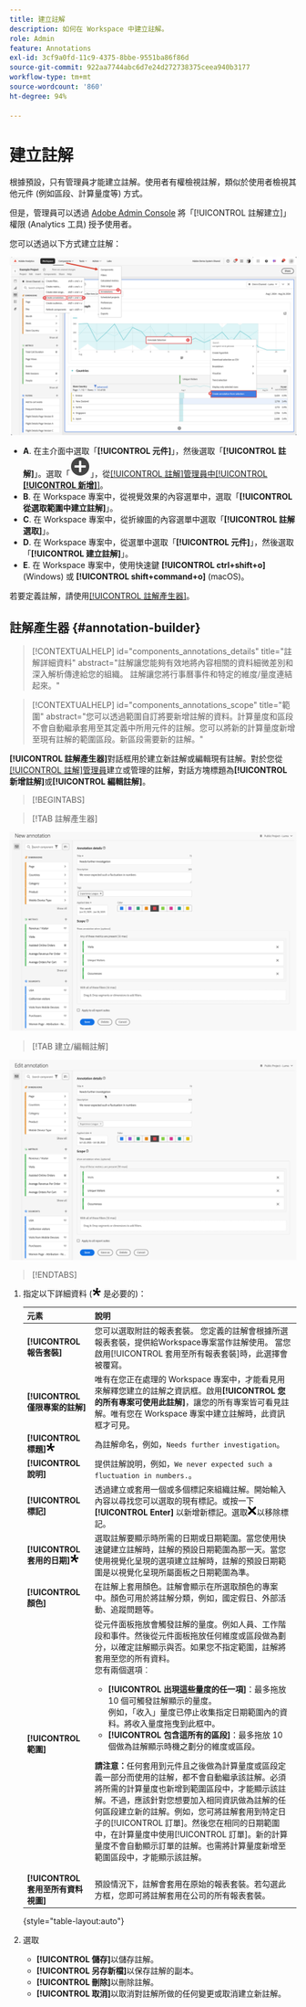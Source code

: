 ```yaml
---
title: 建立註解
description: 如何在 Workspace 中建立註解。
role: Admin
feature: Annotations
exl-id: 3cf9a0fd-11c9-4375-8bbe-9551ba86f86d
source-git-commit: 922aa7744abc6d7e24d272738375ceea940b3177
workflow-type: tm+mt
source-wordcount: '860'
ht-degree: 94%

---
```


# 建立註解

根據預設，只有管理員才能建立註解。使用者有權檢視註解，類似於使用者檢視其他元件 (例如區段、計算量度等) 方式。


但是，管理員可以透過 [Adobe Admin Console](https://experienceleague.adobe.com/docs/analytics/admin/admin-console/permissions/analytics-tools.html?lang=zh-Hant) 將「[!UICONTROL 註解建立]」權限 (Analytics 工具) 授予使用者。

您可以透過以下方式建立註解：

![Create an annotation](assets/create-annotation.png)

* **A**. 在主介面中選取「**[!UICONTROL 元件]**」，然後選取「**[!UICONTROL 註解]**」。選取「![AddCircle](/help/assets/icons/AddCircle.svg)」，從[[!UICONTROL 註解]管理員中[!UICONTROL **[!UICONTROL 新增]**]](/help/analyze/analysis-workspace/components/annotations/manage-annotations.md)。
* **B**. 在 Workspace 專案中，從視覺效果的內容選單中，選取「**[!UICONTROL 從選取範圍中建立註解]**」。
* **C**. 在 Workspace 專案中，從折線圖的內容選單中選取「**[!UICONTROL 註解選取]**」。
* **D**. 在 Workspace 專案中，從選單中選取「**[!UICONTROL 元件]**」，然後選取「**[!UICONTROL 建立註解]**」。
* **E**. 在 Workspace 專案中，使用快速鍵 **[!UICONTROL ctrl+shift+o]** (Windows) 或 **[!UICONTROL shift+command+o]** (macOS)。

若要定義註解，請使用[[!UICONTROL 註解產生器]](#annotation-builder)。



## 註解產生器 {#annotation-builder}

>[!CONTEXTUALHELP]
>id="components_annotations_details"
>title="註解詳細資料"
>abstract="註解讓您能夠有效地將內容相關的資料細微差別和深入解析傳達給您的組織。 註解讓您將行事曆事件和特定的維度/量度連結起來。"

>[!CONTEXTUALHELP]
>id="components_annotations_scope"
>title="範圍"
>abstract="您可以透過範圍自訂將要新增註解的資料。計算量度和區段不會自動繼承套用至其定義中所用元件的註解。您可以將新的計算量度新增至現有註解的範圍區段。新區段需要新的註解。"



**[!UICONTROL 註解產生器]**&#x200B;對話框用於建立新註解或編輯現有註解。對於您從[[!UICONTROL 註解]管理員](/help/analyze/analysis-workspace/components/annotations/manage-annotations.md)建立或管理的註解，對話方塊標題為&#x200B;**[!UICONTROL 新增註解]**&#x200B;或&#x200B;**[!UICONTROL 編輯註解]**。


>[!BEGINTABS]

>[!TAB 註解產生器]

![註解詳細資料視窗，顯示下一節中說明的欄位和選項。](assets/annotation-builder.png)

>[!TAB 建立/編輯註解]

![註解詳細資料視窗，顯示下一節中說明的欄位和選項。](assets/create-edit-annotation.png)

>[!ENDTABS]

1. 指定以下詳細資料 (![Required](/help/assets/icons/Required.svg) 是必要的)：

   | 元素 | 說明 |
   | --- | --- |
   | **[!UICONTROL 報告套裝]** | 您可以選取附註的報表套裝。 您定義的註解會根據所選報表套裝，提供給Workspace專案當作註解使用。 當您啟用[!UICONTROL 套用至所有報表套裝]時，此選擇會被覆寫。 |
   | **[!UICONTROL 僅限專案的註解]** | 唯有在您正在處理的 Workspace 專案中，才能看見用來解釋您建立的註解之資訊框。啟用&#x200B;**[!UICONTROL 您的所有專案可使用此註解]**，讓您的所有專案皆可看見註解。唯有您在 Workspace 專案中建立註解時，此資訊框才可見。 |
   | **[!UICONTROL 標題]**![Required](/help/assets/icons/Required.svg) | 為註解命名，例如，`Needs further investigation`。 |
   | **[!UICONTROL 說明]** | 提供註解說明，例如，`We never expected such a fluctuation in numbers.`。 |
   | **[!UICONTROL 標記]** | 透過建立或套用一個或多個標記來組織註解。開始輸入內容以尋找您可以選取的現有標記。或按一下 **[!UICONTROL Enter]** 以新增新標記。選取![CrossSize75](/help/assets/icons/CrossSize75.svg)以移除標記。 |
   | **[!UICONTROL 套用的日期]**![Required](/help/assets/icons/Required.svg) | 選取註解要顯示時所需的日期或日期範圍。當您使用快速鍵建立註解時，註解的預設日期範圍為那一天。當您使用視覺化呈現的選項建立註解時，註解的預設日期範圍是以視覺化呈現所屬面板之日期範圍為準。 |
   | **[!UICONTROL 顏色]** | 在註解上套用顏色。註解會顯示在所選取顏色的專案中。顏色可用於將註解分類，例如，國定假日、外部活動、追蹤問題等。 |
   | **[!UICONTROL 範圍]** | 從元件面板拖放會觸發註解的量度。例如人員、工作階段和事件。然後從元件面板拖放任何維度或區段做為劃分，以確定註解顯示與否。如果您不指定範圍，註解將套用至您的所有資料。<br/>您有兩個選項︰<ul><li>**[!UICONTROL 出現這些量度的任一項]**：最多拖放 10 個可觸發註解顯示的量度。<br/>例如，「收入」量度已停止收集指定日期範圍內的資料。將收入量度拖曳到此框中。</li><li>**[!UICONTROL 包含這所有的區段]**：最多拖放 10 個做為註解顯示時機之劃分的維度或區段。</li></ul><p><p>**請注意：**&#x200B;任何套用到元件且之後做為計算量度或區段定義一部分而使用的註解，都不會自動繼承該註解。必須將所需的計算量度也新增到範圍區段中，才能顯示該註解。不過，應該針對您想要加入相同資訊做為註解的任何區段建立新的註解。例如，您可將註解套用到特定日子的[!UICONTROL 訂單]。然後您在相同的日期範圍中，在計算量度中使用[!UICONTROL 訂單]。新的計算量度不會自動顯示訂單的註解。也需將計算量度新增至範圍區段中，才能顯示該註解。 |
   | **[!UICONTROL 套用至所有資料視圖]** | 預設情況下，註解會套用在原始的報表套裝。若勾選此方框，您即可將註解套用在公司的所有報表套裝。 |

   {style="table-layout:auto"}

1. 選取
   * **[!UICONTROL 儲存]**&#x200B;以儲存註解。
   * **[!UICONTROL 另存新檔]**&#x200B;以保存註解的副本。
   * **[!UICONTROL 刪除]**&#x200B;以刪除註解。
   * **[!UICONTROL 取消]**&#x200B;以取消對註解所做的任何變更或取消建立新註解。
